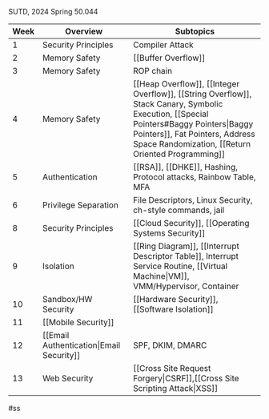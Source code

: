 SUTD, 2024 Spring 
50.044

| Week | Overview                                 | Subtopics                                                                                                                                                                                                                       |
| ---- | ---------------------------------------- | ------------------------------------------------------------------------------------------------------------------------------------------------------------------------------------------------------------------------------- |
| 1    | Security Principles                      | Compiler Attack                                                                                                                                                                                                                 |
| 2    | Memory Safety                            | [[Buffer Overflow]]                                                                                                                                                                                                             |
| 3    | Memory Safety                            | ROP chain                                                                                                                                                                                                                       |
| 4    | Memory Safety                            | [[Heap Overflow]], [[Integer Overflow]], [[String Overflow]], Stack Canary, Symbolic Execution, [[Special Pointers#Baggy Pointers\|Baggy Pointers]], Fat Pointers, Address Space Randomization, [[Return Oriented Programming]] |
| 5    | Authentication                           | [[RSA]], [[DHKE]], Hashing, Protocol attacks, Rainbow Table, MFA                                                                                                                                                                |
| 6    | Privilege Separation                     | File Descriptors, Linux Security, ch-style commands, jail                                                                                                                                                                       |
| 8    | Security Principles                      | [[Cloud Security]], [[Operating Systems Security]]                                                                                                                                                                              |
| 9    | Isolation                                | [[Ring Diagram]], [[Interrupt Descriptor Table]], Interrupt Service Routine, [[Virtual Machine\|VM]], VMM/Hypervisor, Container                                                                                                 |
| 10   | Sandbox/HW Security                      | [[Hardware Security]], [[Software Isolation]]                                                                                                                                                                                   |
| 11   | [[Mobile Security]]                      |                                                                                                                                                                                                                                 |
| 12   | [[Email Authentication\|Email Security]] | SPF, DKIM, DMARC                                                                                                                                                                                                                |
| 13   | Web Security                             | [[Cross Site Request Forgery\|CSRF]],[[Cross Site Scripting Attack\|XSS]]                                                                                                                                                       |
#ss